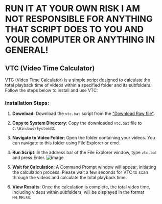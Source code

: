 # RUN IT AT YOUR OWN RISK I AM NOT RESPONSIBLE FOR ANYTHING THAT SCRIPT DOES TO YOU AND YOUR COMPUTER OR ANYTHING IN GENERAL!


## VTC (Video Time Calculator)

VTC (Video Time Calculator) is a simple script designed to calculate the total playback time of videos within a specified folder and its subfolders. Follow the steps below to install and use VTC:

### Installation Steps:

1. **Download**: Download the `vtc.bat` script from the ["Download Raw file"](https://github.com/Anzar-M/vtc/blob/main/vtc.bat).

2. **Copy to System Directory**: Copy the downloaded `vtc.bat` file to `C:\Windows\System32`. 

3. **Navigate to Video Folder**: Open the folder containing your videos. You can navigate to this folder using File Explorer or cmd.
4. **Run Script**: In the address bar of the File Explorer window, type `vtc.bat` and press Enter.
![image](https://github.com/Anzar-M/vtc/assets/156089774/ddb69fa9-c014-40f5-b0cd-0d469be58eb4)

5. **Wait for Calculation**: A Command Prompt window will appear, initiating the calculation process. Please wait a few seconds for VTC to scan through the videos and calculate the total playback time.

6. **View Results**: Once the calculation is complete, the total video time, including videos within subfolders, will be displayed in the format `HH:MM:SS`.
